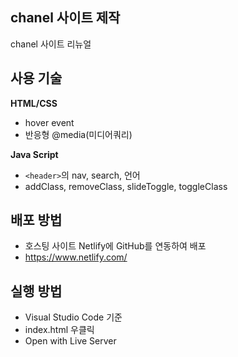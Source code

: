 ## chanel 사이트 제작
chanel 사이트 리뉴얼


## 사용 기술

**HTML/CSS**
- hover event
- 반응형 @media(미디어쿼리)

**Java Script**
- `<header>`의 nav, search, 언어
- addClass, removeClass, slideToggle, toggleClass


## 배포 방법
- 호스팅 사이트 Netlify에 GitHub를 연동하여 배포
- https://www.netlify.com/


## 실행 방법
- Visual Studio Code 기준
- index.html 우클릭
- Open with Live Server